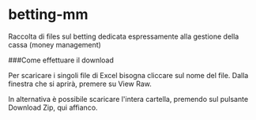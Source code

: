 # betting-mm
Raccolta di files sul betting dedicata espressamente alla gestione della cassa (money management)

###Come effettuare il download

Per scaricare i singoli file di Excel bisogna cliccare sul nome del file. Dalla finestra che si aprirà, premere su View Raw.

In alternativa è possibile scaricare l'intera cartella, premendo sul pulsante Download Zip, qui affianco.
